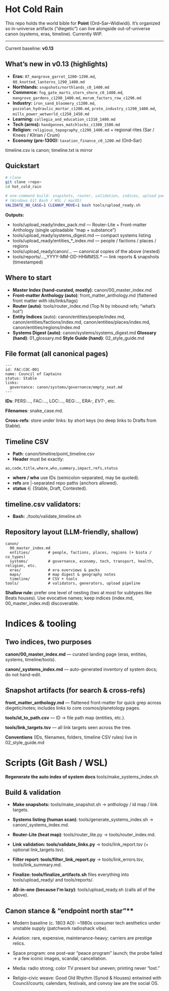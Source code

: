# Hot Cold Rain

This repo holds the world bible for **Point** (Ord–Sar–Widiwidi). It’s organized so in-universe artifacts (“diegetic”) can live alongside out-of-universe canon (systems, eras, timeline). Currently WIP.

---
Current baseline: **v0.13**
## What’s new in v0.13 (highlights)
- **Eras:** `07_mangrove_garrot_1200-1290.md`, `08_knotted_lanterns_1290_1400.md`
- **Northlands:** `snapshots/northlands_c0_1400.md`
- **Commerce:** `fog_gate_marts_stern_shore_c0_1400.md`, `mangrove_gardens_c1290_1400.md`, `morum_factors_row_c1296.md`
- **Industry:** `iron_sand_bloomery_c1200.md`, `pozzolan_hydraulic_mortar_c1200.md`, `proto_industry_c1290_1400.md`, `mills_power_wetworld_c1250_1450.md`
- **Learning:** `collegia_and_education_c1310_1400.md`
- **Tech (arms):** `handgonnes_matchlocks_c1300_1500.md`
- **Religion:** `religious_topography_c1290_1400.md` + regional rites (Sar / Knees / Kllrian / Crum)
- **Economy (pre-1300):** `taxation_finance_c0_1200.md` (Ord–Sar)


timeline.csv is canon; timeline.txt is mirror

## Quickstart

```bash
# clone
git clone <repo>
cd hot_cold_rain

# one-command build: snapshots, router, validation, indices, upload pack
# (Windows Git Bash / WSL / macOS)
VALIDATE_NO_CASE=1 CLEANUP_MOVE=1 bash tools/upload_ready.sh
```
**Outputs:**
- tools/upload_ready/index_pack.md — Router-Lite + Front-matter Anthology (single uploadable “map + substance”)
- tools/upload_ready/systems_digest.md — compact systems listing
- tools/upload_ready/entities_*_index.md — people / factions / places / regions
- tools/upload_ready/canon/... — canonical copies of the above (nested)
- tools/reports/..._YYYY-MM-DD-HHMMSS.* — link reports & snapshots (timestamped)

## Where to start

- **Master Index (hand-curated, mostly)**: canon/00_master_index.md
- **Front-matter Anthology (auto)**: front_matter_anthology.md (flattened front matter with ids/links/tags)
- **Router (auto)**: tools/router_index.md (Top N by inbound refs; “what’s hot”)
- **Entity Indices** (auto):
canon/entities/people/index.md, canon/entities/factions/index.md,
canon/entities/places/index.md, canon/entities/regions/index.md
- **Systems Digest (auto)**: canon/systems/systems_digest.md
**Glossary (hand)**: 01_glossary.md
**Style Guide (hand)**: 02_style_guide.md

## File format (all canonical pages)
```
---
id: FAC:COC-001
name: Council of Captains
status: Stable
links:
  governance: canon/systems/governance/empty_seat.md
---
```
**IDs**: PERS:…, FAC:…, LOC:…, REG:…, ERA-*, EVT-*, etc.

**Filenames**: snake_case.md.

**Cross-refs**: store under links: by short keys (no deep links to Drafts from Stable).

## Timeline CSV
- **Path**: canon/timeline/point_timeline.csv
- **Header** must be exactly:
```
ao,code,title,where,who,summary,impact,refs,status
```
- **where / who** use IDs (semicolon-separated, may be quoted).
- **refs** are |-separated repo paths (anchors allowed).
- **status** ∈ {Stable, Draft, Contested}.

## timeline.csv validators:
- **Bash:** ./tools/validate_timeline.sh

## Repository layout (LLM-friendly, shallow)
```
canon/
  00_master_index.md
  entities/        # people, factions, places, regions (+ biota / co_types)
  systems/         # governance, economy, tech, transport, health, religion, etc.
  eras/            # era overviews & packs
  maps/            # map digest & geography notes
  timeline/        # CSV + tools
tools/             # validators, generators, upload pipeline
```
**Shallow rule:** prefer one level of nesting (two at most for subtypes like Beats houses). Use evocative names; keep indices (index.md, 00_master_index.md) discoverable.

# Indices & tooling

## Two indices, two purposes

  **canon/00_master_index.md** — curated landing page (eras, entities, systems, timeline/tools).

  **canon/_systems_index.md** — auto-generated inventory of system docs; do not hand-edit.

## Snapshot artifacts (for search & cross-refs)

  **front_matter_anthology.md** — flattened front-matter for quick grep across diegetic/notes; includes links to core cosmos/planetology pages. 

  **tools/id_to_path.csv** — ID → file path map (entities, etc.).

  **tools/link_targets.tsv** — all link targets seen across the tree.

**Conventions** (IDs, filenames, folders, timeline CSV rules) live in 02_style_guide.md

# Scripts (Git Bash / WSL)
**Regenerate the auto index of system docs**
tools/make_systems_index.sh

## Build & validation

- **Make snapshots:** tools/make_snapshot.sh → anthology / id map / link targets.
- **Systems listing (human scan)**: tools/generate_systems_index.sh → canon/_systems_index.md.
- **Router-Lite (heat map)**: tools/router_lite.py → tools/router_index.md.
- **Link validation: tools/validate_links.py** → tools/link_report.tsv (+ optional link_targets.tsv).
- **Filter report: tools/filter_link_report.py** → tools/link_errors.tsv, tools/link_summary.md.
- **Finalize: tools/finalize_artifacts.sh** files everything into tools/upload_ready/ and tools/reports/.

- **All-in-one (because I'm lazy)**: tools/upload_ready.sh (calls all of the above).

## Canon stance & “endpoint north star”**

  - Modern baseline (c. 1803 AO): ~1980s consumer tech aesthetics under unstable supply (patchwork radioshack vibe).
  
  - Aviation: rare, expensive, maintenance-heavy; carriers are prestige relics.
  
  - Space program: one post-war “peace program” launch; the probe failed → a few iconic images, scandal, cancellation.
  
  - Media: radio strong; color TV present but uneven; printing never “lost.”
  
  - Religio-civic weave: Good Old Rhythm (Synod & Houses) entwined with Council/courts; calendars, festivals, and convoy law are the social OS.